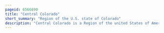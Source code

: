 ```yaml
---
pageid: 6566690
title: "Central Colorado"
short_summary: "Region of the U.S. state of Colorado"
description: "Central Colorado is a Region of the united States of America. S. State of Colorado. Central Colorado is home to most of the Population of the State and its Geography is dominated by the Rocky Mountains, their Foothills, Mesas, and Canyons, the Rivers that run through them, and the open Plains off the Foothills. Central Colorado can be divided into two Regions called the north central Region and the south central Region. Central Colorado is home to the State's two largest Cities Denver and Colorado Springs. Central Colorado has developed many Campgrounds."
---
```

